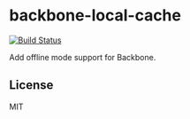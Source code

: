 # backbone-local-cache

[![Build Status](https://travis-ci.org/khamaileon/backbone-local-cache.svg?branch=master)](https://travis-ci.org/khamaileon/backbone-local-cache)

Add offline mode support for Backbone.

## License

MIT
